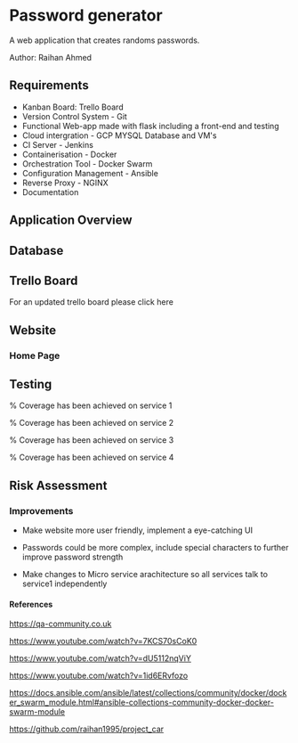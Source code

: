 # Password generator

A web application that creates randoms passwords.

Author: Raihan Ahmed

## Requirements

- Kanban Board: Trello Board
- Version Control System - Git
- Functional Web-app made with flask including a front-end and testing
- Cloud intergration - GCP MYSQL Database and VM's
- CI Server - Jenkins
- Containerisation - Docker
- Orchestration Tool - Docker Swarm
- Configuration Management - Ansible
- Reverse Proxy - NGINX
- Documentation

## Application Overview




## Database



## Trello Board

For an updated trello board please click here

## Website

### Home Page

## Testing

% Coverage has been achieved on service 1

% Coverage has been achieved on service 2

% Coverage has been achieved on service 3

% Coverage has been achieved on service 4

## Risk Assessment

### Improvements

- Make website more user friendly, implement a eye-catching UI

- Passwords could be more complex, include special characters to further improve password strength

- Make changes to Micro service arachitecture so all services talk to service1 independently


#### References


https://qa-community.co.uk

https://www.youtube.com/watch?v=7KCS70sCoK0

https://www.youtube.com/watch?v=dU5112nqViY

https://www.youtube.com/watch?v=1id6ERvfozo

https://docs.ansible.com/ansible/latest/collections/community/docker/docker_swarm_module.html#ansible-collections-community-docker-docker-swarm-module

https://github.com/raihan1995/project_car

